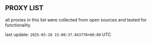 ## PROXY LIST

all proxies in this list were collected from open sources and tested for functionality

last update: `2025-03-28 15:00:37.843770+00:00` UTC